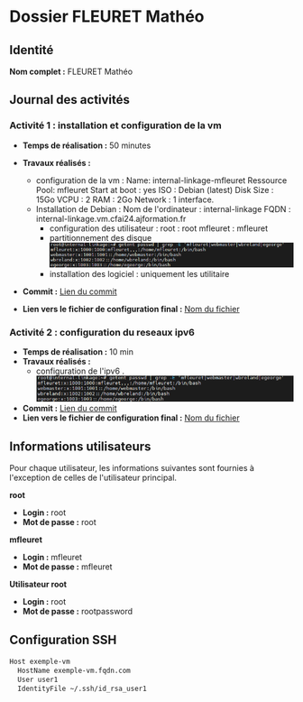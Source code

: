 # Dossier FLEURET Mathéo

## Identité
**Nom complet :** FLEURET Mathéo

## Journal des activités

### Activité 1 : installation et configuration de la vm
- **Temps de réalisation :** 50 minutes
- **Travaux réalisés :** 
   - configuration de la vm  : 
     Name: internal-linkage-mfleuret
     Ressource Pool: mfleuret
     Start at boot : yes
     ISO : Debian (latest)
     Disk Size : 15Go
     VCPU : 2
     RAM : 2Go
     Network : 1 interface.
   - Installation de Debian : 
     Nom de l'ordinateur : internal-linkage 
     FQDN : internal-linkage.vm.cfai24.ajformation.fr
     - configuration des utilisateur : 
        root : root
        mfleuret : mfleuret
      - partitionnement des disque
      ![ipv6](image.png)
      - installation des logiciel : 
        uniquement les utilitaire
      
- **Commit :** [Lien du commit](URL_DU_COMMIT)
- **Lien vers le fichier de configuration final :** [Nom du fichier](URL_DU_FICHIER)

### Activité 2 : configuration du reseaux ipv6
- **Temps de réalisation :** 10 min
- **Travaux réalisés :** 
   - configuration de l'ipv6
   .![alt text](image.png)
- **Commit :** [Lien du commit](URL_DU_COMMIT)
- **Lien vers le fichier de configuration final :** [Nom du fichier](URL_DU_FICHIER)

## Informations utilisateurs

Pour chaque utilisateur, les informations suivantes sont fournies à l'exception de celles de l'utilisateur principal.

**root**
- **Login :** root
- **Mot de passe :** root

**mfleuret**
- **Login :** mfleuret  
- **Mot de passe :** mfleuret

**Utilisateur root**
- **Login :** root
- **Mot de passe :** rootpassword

## Configuration SSH

```ssh
Host exemple-vm
  HostName exemple-vm.fqdn.com
  User user1
  IdentityFile ~/.ssh/id_rsa_user1
